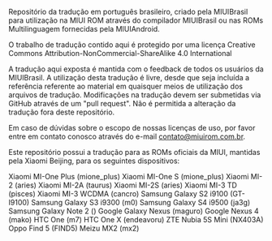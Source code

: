 Repositório da tradução em português brasileiro, criado pela MIUIBrasil para utilização na MIUI ROM através do compilador MIUIBrasil ou nas ROMs Multilinguagem fornecidas pela MIUIAndroid.

O trabalho de tradução contido aqui é protegido por uma licença Creative Commons Attribution-NonCommercial-ShareAlike 4.0 International

A tradução aqui exposta é mantida com o feedback de todos os usuários da MIUIBrasil. A utilização desta tradução é livre, desde que seja incluída a referência referente ao material em quaisquer meios de utilização dos arquivos de tradução.
Modificações na tradução devem ser submetidas via GitHub através de um "pull request". Não é permitida a alteração da tradução fora deste repositório.

Em caso de dúvidas sobre o escopo de nossas licenças de uso, por favor entre em contato conosco através do e-mail contato@miuirom.com.br.


Este repositório possui a tradução para as ROMs oficiais da MIUI, mantidas pela Xiaomi Beijing, para os seguintes dispositivos:

Xiaomi MI-One Plus (mione_plus)
Xiaomi MI-One S (mione_plus)
Xiaomi MI-2 (aries)
Xiaomi MI-2A (taurus)
Xiaomi MI-2S (aries)
Xiaomi MI-3 TD (pisces)
Xiaomi MI-3 WCDMA (cancro)
Samsung Galaxy S2 i9100 (GT-I9100)
Samsung Galaxy S3 i9300 (m0)
Samsung Galaxy S4 i9500 (ja3g)
Samsung Galaxy Note 2 ()
Google Galaxy Nexus (maguro)
Google Nexus 4 (mako)
HTC One (m7)
HTC One X (endeavoru)
ZTE Nubia 5S Mini (NX403A)
Oppo Find 5 (FIND5)
Meizu MX2 (mx2)
